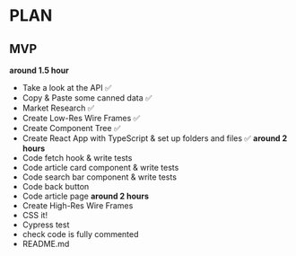 # PLAN

## MVP
**around 1.5 hour**
- Take a look at the API ✅
- Copy & Paste some canned data ✅
- Market Research ✅
- Create Low-Res Wire Frames ✅
- Create Component Tree ✅
- Create React App with TypeScript & set up folders and files ✅
**around 2 hours** 
- Code fetch hook & write tests
- Code article card component & write tests
- Code search bar component & write tests
- Code back button
- Code article page
**around 2 hours** 
- Create High-Res Wire Frames
- CSS it!
- Cypress test
- check code is fully commented
- README.md
